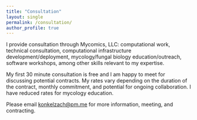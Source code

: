 ```yaml
---
title: "Consultation"
layout: single
permalink: /consultation/
author_profile: true
---
```


I provide consultation through Mycomics, LLC: computational work, 
technical consultation, computational infrastructure development/deployment,
mycology/fungal biology education/outreach, software workshops, among other
skills relevant to my expertise.

My first 30 minute consultation is free and I am happy to meet for discussing 
potential contracts. My rates vary depending on the duration of the contract, 
monthly commitment, and potential for ongoing collaboration. I have reduced rates 
for mycology education.

Please email konkelzach@pm.me for more information, meeting, and contracting.
